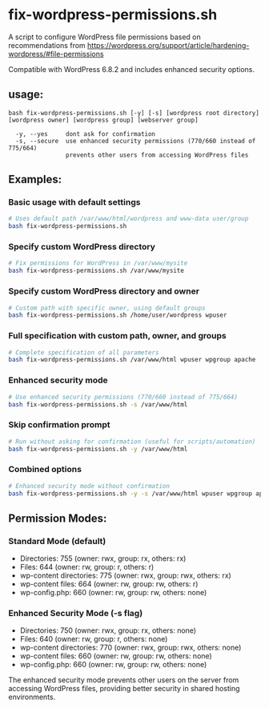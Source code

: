 # fix-wordpress-permissions.sh

A script to configure WordPress file permissions based on recommendations from https://wordpress.org/support/article/hardening-wordpress/#file-permissions

Compatible with WordPress 6.8.2 and includes enhanced security options.

## usage:

    bash fix-wordpress-permissions.sh [-y] [-s] [wordpress root directory] [wordpress owner] [wordpress group] [webserver group]

      -y, --yes     dont ask for confirmation
      -s, --secure  use enhanced security permissions (770/660 instead of 775/664)
                    prevents other users from accessing WordPress files

## Examples:

### Basic usage with default settings
```bash
# Uses default path /var/www/html/wordpress and www-data user/group
bash fix-wordpress-permissions.sh
```

### Specify custom WordPress directory
```bash
# Fix permissions for WordPress in /var/www/mysite
bash fix-wordpress-permissions.sh /var/www/mysite
```

### Specify custom WordPress directory and owner
```bash
# Custom path with specific owner, using default groups
bash fix-wordpress-permissions.sh /home/user/wordpress wpuser
```

### Full specification with custom path, owner, and groups
```bash
# Complete specification of all parameters
bash fix-wordpress-permissions.sh /var/www/html wpuser wpgroup apache
```

### Enhanced security mode
```bash
# Use enhanced security permissions (770/660 instead of 775/664)
bash fix-wordpress-permissions.sh -s /var/www/html
```

### Skip confirmation prompt
```bash
# Run without asking for confirmation (useful for scripts/automation)
bash fix-wordpress-permissions.sh -y /var/www/html
```

### Combined options
```bash
# Enhanced security mode without confirmation
bash fix-wordpress-permissions.sh -y -s /var/www/html wpuser wpgroup apache
```

## Permission Modes:

### Standard Mode (default)
- Directories: 755 (owner: rwx, group: rx, others: rx)
- Files: 644 (owner: rw, group: r, others: r)
- wp-content directories: 775 (owner: rwx, group: rwx, others: rx)
- wp-content files: 664 (owner: rw, group: rw, others: r)
- wp-config.php: 660 (owner: rw, group: rw, others: none)

### Enhanced Security Mode (-s flag)
- Directories: 750 (owner: rwx, group: rx, others: none)
- Files: 640 (owner: rw, group: r, others: none)
- wp-content directories: 770 (owner: rwx, group: rwx, others: none)
- wp-content files: 660 (owner: rw, group: rw, others: none)
- wp-config.php: 660 (owner: rw, group: rw, others: none)

The enhanced security mode prevents other users on the server from accessing WordPress files, providing better security in shared hosting environments.
